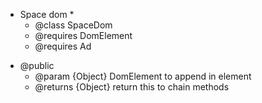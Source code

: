 
<ul>
<li>Space dom
*
<ul><li>@class SpaceDom</li>
<li>@requires DomElement</li>
<li>@requires Ad</li></ul></li>
</ul>

<ul>
<li>@public
<ul><li>@param {Object} DomElement to append in element</li>
<li>@returns {Object} return this to chain methods</li></ul></li>
</ul>
